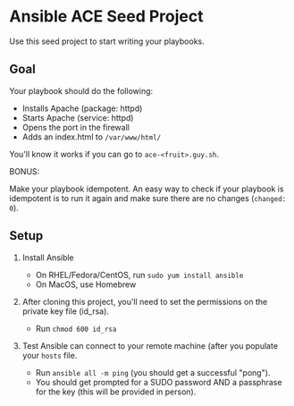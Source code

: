 # Ansible ACE Seed Project

Use this seed project to start writing your playbooks.

## Goal

Your playbook should do the following:

- Installs Apache (package: httpd)
- Starts Apache (service: httpd)
- Opens the port in the firewall
- Adds an index.html to `/var/www/html/`

You'll know it works if you can go to `ace-<fruit>.guy.sh`.

BONUS:

Make your playbook idempotent. An easy way to check if your playbook is idempotent is to run it again and make sure there are no changes (`changed: 0`).

## Setup

1. Install Ansible
    - On RHEL/Fedora/CentOS, run `sudo yum install ansible`
    - On MacOS, use Homebrew
    
2. After cloning this project, you'll need to set the permissions on the private key file (id_rsa).
    - Run `chmod 600 id_rsa`
    
3. Test Ansible can connect to your remote machine (after you populate your `hosts` file.
    - Run `ansible all -m ping` (you should get a successful "pong").
    - You should get prompted for a SUDO password AND a passphrase for the key (this will be provided in person).
